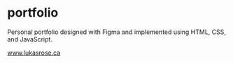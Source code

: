 # portfolio
Personal portfolio designed with Figma and implemented using HTML, CSS, and JavaScript.

www.lukasrose.ca
